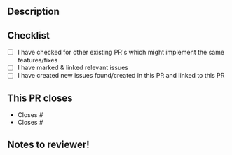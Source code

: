 ## Description

<!-- WRITE SOMETHING HERE -->

## Checklist

- [ ] I have checked for other existing PR's which might implement the same features/fixes
- [ ] I have marked & linked relevant issues
- [ ] I have created new issues found/created in this PR and linked to this PR

## This PR closes

<!--
  Automatically link an issue to this PR https://docs.github.com/en/issues/tracking-your-work-with-issues/linking-a-pull-request-to-an-issue
  Use one of: close, closes, closed, fix, fixes, fixed, resolve, resolves, resolved
-->

- Closes #
- Closes #

## Notes to reviewer!

<!-- Write a note to the reviewer if there are anything you want them to give extra care to reviewing -->
